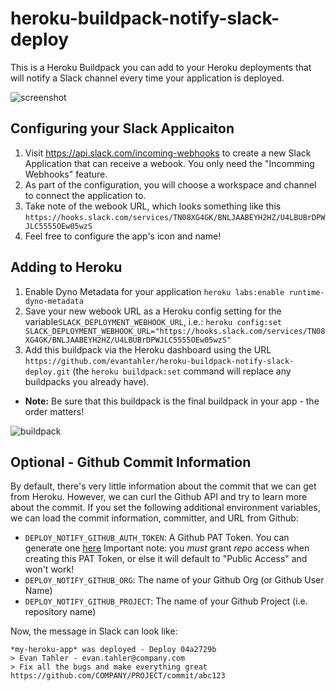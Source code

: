 # heroku-buildpack-notify-slack-deploy

This is a Heroku Buildpack you can add to your Heroku deployments that will notify a Slack channel every time your application is deployed.

![screenshot](https://raw.githubusercontent.com/evantahler/heroku-buildpack-notify-slack-deploy/master/sceenshot.png)

## Configuring your Slack Applicaiton

1. Visit https://api.slack.com/incoming-webhooks to create a new Slack Application that can receive a webook. You only need the "Incomming Webhooks" feature.
2. As part of the configuration, you will choose a workspace and channel to connect the application to.
3. Take note of the webook URL, which looks something like this `https://hooks.slack.com/services/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S`
4. Feel free to configure the app's icon and name!

## Adding to Heroku

1. Enable Dyno Metadata for your application `heroku labs:enable runtime-dyno-metadata`
1. Save your new webook URL as a Heroku config setting for the variable`SLACK_DEPLOYMENT_WEBHOOK_URL`, i.e.: `heroku config:set SLACK_DEPLOYMENT_WEBHOOK_URL="https://hooks.slack.com/services/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S"`
1. Add this buildpack via the Heroku dashboard using the URL `https://github.com/evantahler/heroku-buildpack-notify-slack-deploy.git` (the `heroku buildpack:set` command will replace any buildpacks you already have).  
  * **Note:** Be sure that this buildpack is the final buildpack in your app - the order matters!

![buildpack](https://raw.githubusercontent.com/evantahler/heroku-buildpack-notify-slack-deploy/master/buildpack.png)

## Optional - Github Commit Information

By default, there's very little information about the commit that we can get from Heroku. However, we can curl the Github API and try to learn more about the commit. If you set the following additional environment variables, we can load the commit information, committer, and URL from Github:

- `DEPLOY_NOTIFY_GITHUB_AUTH_TOKEN`: A Github PAT Token. You can generate one [here](https://docs.github.com/en/github/authenticating-to-github/creating-a-personal-access-token)
Important note: you *must* grant _repo_ access when creating this PAT Token, or else it will default to "Public Access" and won't work!
- `DEPLOY_NOTIFY_GITHUB_ORG`: The name of your Github Org (or Github User Name)
- `DEPLOY_NOTIFY_GITHUB_PROJECT`: The name of your Github Project (i.e. repository name)

Now, the message in Slack can look like:

```
*my-heroku-app* was deployed - Deploy 04a2729b
> Evan Tahler - evan.tahler@company.com
> Fix all the bugs and make everything great
https://github.com/COMPANY/PROJECT/commit/abc123
```
